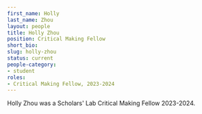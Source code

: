 ```yaml
---
first_name: Holly 
last_name: Zhou
layout: people
title: Holly Zhou
position: Critical Making Fellow
short_bio:
slug: holly-zhou
status: current
people-category:
- student
roles:
- Critical Making Fellow, 2023-2024
---
```


Holly Zhou was a Scholars' Lab Critical Making Fellow 2023-2024.